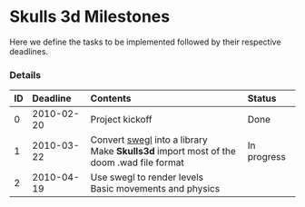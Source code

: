 # Skulls 3d Milestones #

Here we define the tasks to be implemented followed by their respective deadlines.

### Details ###

| **ID** | **Deadline**   | **Contents** | **Status** |
|:-------|:---------------|:-------------|:-----------|
|  0   | 2010-02-20   | Project kickoff | Done |
|  1   | 2010-03-22   | Convert [swegl](https://code.google.com/p/swegl/) into a library<br /> Make **Skulls3d** import most of the doom .wad file format | In progress |
|  2   | 2010-04-19   | Use swegl to render levels <br /> Basic movements and physics |  |